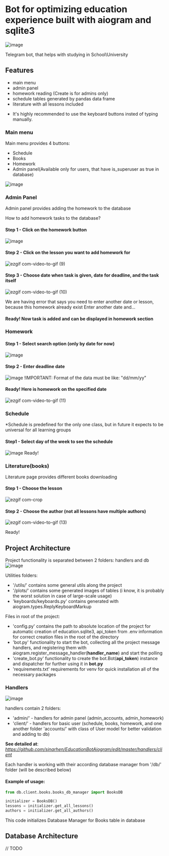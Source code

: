# Bot for optimizing education experience built with aiogram and sqlite3
![image](https://github.com/sinarhen/EducationBotAiogram/assets/105736826/5c7bd28b-142d-4678-b502-202d9f549214)

Telegram bot, that helps with studying in School\University

## Features
- main menu
- admin panel
- homework reading (Create is for admins only)
- schedule tables generated by pandas data frame
- literature with all lessons included

* It's highly recommended to use the keyboard buttons insted of typing manually.  
### Main menu
Main menu provides 4 buttons:
- Schedule
- Books
- Homework
- Admin panel(Available only for users, that have is_superuser as true in database)

![image](https://github.com/sinarhen/EducationBotAiogram/assets/105736826/4e7b6296-beb2-4238-a318-a940497a7c47)

### Admin Panel
Admin panel provides adding the homework to the database

How to add homework tasks to the database?

#### Step 1 - Click on the homework button 
![image](https://github.com/sinarhen/EducationBotAiogram/assets/105736826/9bb9a625-d305-45fc-8ec7-de47f1a32316)

#### Step 2 - Click on the lesson you want to add homework for
![ezgif com-video-to-gif (9)](https://github.com/sinarhen/EducationBotAiogram/assets/105736826/f488cc48-79ec-47e7-8780-bfafce01c910)

#### Step 3 - Choose date when task is given, date for deadline, and the task itself
![ezgif com-video-to-gif (10)](https://github.com/sinarhen/EducationBotAiogram/assets/105736826/1b3b419b-9dc2-4d65-ab0c-5cd658d3c646)

We are having error that says you need to enter another date or lesson, because this homework already exist
Enter another date and...

#### Ready! Now task is added and can be displayed in homework section

### Homework
#### Step 1 - Select search option (only by date for now)
![image](https://github.com/sinarhen/EducationBotAiogram/assets/105736826/f339cc31-6fe6-48a7-a004-6d7768f1e684)

#### Step 2 - Enter deadline date
![image](https://github.com/sinarhen/EducationBotAiogram/assets/105736826/0a2e9117-192d-4e89-b254-7bb86b8fff85)
!IMPORTANT: Format of the data must be like: "dd/mm/yy"

#### Ready! Here is homework on the specified date
![ezgif com-video-to-gif (11)](https://github.com/sinarhen/EducationBotAiogram/assets/105736826/c00d583e-cb99-472c-b81d-40eca4c4901d)

### Schedule
*Schedule is predefined for the only one class, but in future it expects to be universal for all learning groups

#### Step1 - Select day of the week to see the schedule 
![image](https://github.com/sinarhen/EducationBotAiogram/assets/105736826/bb570dc9-c0a0-4772-8242-6ed2a36074af)
Ready!

### Literature(books)
Literature page provides different books downloading 
#### Step 1 - Choose the lesson
![ezgif com-crop](https://github.com/sinarhen/EducationBotAiogram/assets/105736826/98cbc257-f3bb-49ff-9f8c-6212ed8fd983)

#### Step 2 - Choose the author (not all lessons have multiple authors)
![ezgif com-video-to-gif (13)](https://github.com/sinarhen/EducationBotAiogram/assets/105736826/d48a36c2-ec0b-4b85-8a62-2e5db3ef9c70)

Ready! 


## Project Architecture
Project functionality is separated between 2 folders: handlers and db
![image](https://github.com/sinarhen/EducationBotAiogram/assets/105736826/375fb70f-d496-4885-b922-91514dee2423)

Utilities folders:
- '<root>/utils/' contains some general utils along the project  
- '<root>/plots/' contains some generated images of tables (i know, it is probably the worst solution in case of large-scale usage)
- 'keyboards/keyboards.py' contains generated with aiogram.types.ReplyKeyboardMarkup

Files in root of the project:
- 'config.py' contains the path to absolute location of the project for automatic creation of education.sqlite3, api_token from .env information for correct creation files in the root of the directory
- 'bot.py' functionality to start the bot, collecting all the project message handlers, and registering them with aiogram.register_message_handler(**handler_name**) and start the polling
- 'create_bot.py' functionality to create the bot.Bot(**api_token**) instance and dispatcher for further using it in **bot.py**
- 'requirements.txt' requirements for venv for quick installation all of the necessary packages

### Handlers
![image](https://github.com/sinarhen/EducationBotAiogram/assets/105736826/a930b157-4cbf-4b46-8fe6-69a393734c6b)

handlers contain 2 folders: 
- 'admin/' - handlers for admin panel (admin_accounts, admin_homework) 
- 'client/' - handlers for basic user (schedule, books, homework, and one another folder 'accounts/' with class of User model for better validation and adding to db)

**See detailed at**: *https://github.com/sinarhen/EducationBotAiogram/edit/master/handlers/client*

Each handler is working with their according database manager from '<root>/db/' folder (will be described below) 

#### Example of usage:

```python
from db.client.books.books_db_manager import BooksDB

initializer = BooksDB()
lessons = initializer.get_all_lessons()
authors = initializer.get_all_authors()
```

This code initializes Database Manager for Books table in database 

  

## Database Architecture
// TODO
